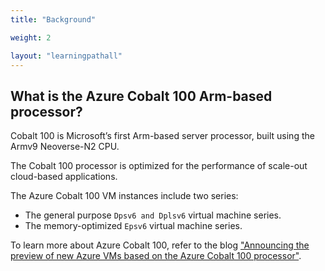 ```yaml
---
title: "Background"

weight: 2

layout: "learningpathall"
---
```


## What is the Azure Cobalt 100 Arm-based processor?

Cobalt 100 is Microsoft’s first Arm-based server processor, built using the Armv9 Neoverse-N2 CPU. 

The Cobalt 100 processor is optimized for the performance of scale-out cloud-based applications. 

The Azure Cobalt 100 VM instances include two series: 

* The general purpose `Dpsv6 and Dplsv6` virtual machine series. 
* The memory-optimized `Epsv6` virtual machine series. 

To learn more about Azure Cobalt 100, refer to the blog ["Announcing the preview of new Azure VMs based on the Azure Cobalt 100 processor"](https://techcommunity.microsoft.com/t5/azure-compute-blog/announcing-the-preview-of-new-azure-vms-based-on-the-azure/ba-p/4146353).

